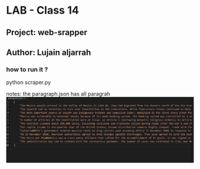 # LAB - Class 14
## Project: web-srapper
## Author: Lujain aljarrah


### how to run it ?
python scraper.py

notes: the paragraph.json has all paragrah
![para](/assests/para.PNG)